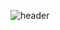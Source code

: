 ![header](https://capsule-render.vercel.app/api?type=waving&color=87CEEB&fontAlign=50&fontAlignY=30&text=Jihee%20Github&desc=developer&descAlign=70&descAlignY=55&height=200&fontSize=60&fontColor=ffffff)
